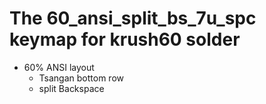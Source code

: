 # The 60_ansi_split_bs_7u_spc keymap for krush60 solder

* 60% ANSI layout
  * Tsangan bottom row
  * split Backspace
